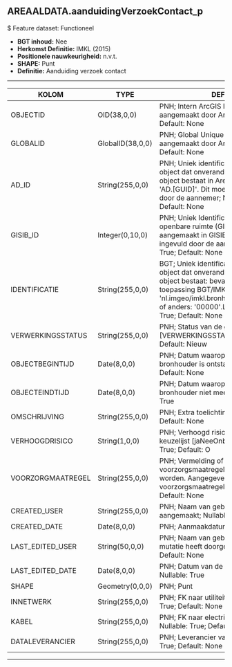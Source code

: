 ## AREAALDATA.aanduidingVerzoekContact_p

$ Feature dataset: Functioneel

* __BGT inhoud:__ Nee
* __Herkomst Definitie:__ IMKL (2015)
* __Positionele nauwkeurigheid:__ n.v.t.
* __SHAPE:__ Punt
* __Definitie:__ Aanduiding verzoek contact

***

|KOLOM                               |TYPE          	  |DEFINITIE|
|------                              |----          	  |-----    |
|OBJECTID                            |OID(38,0,0)         |PNH; Intern ArcGIS Identificatienummer, aangemaakt door ArcGIS; Nullable: False; Default: None|
|GLOBALID                            |GlobalID(38,0,0)    |PNH; Global Unique Identifier,  aangemaakt door ArcGIS; Nullable: False; Default: None|
|AD_ID                               |String(255,0,0)     |PNH; Uniek identificatienummer voor het object dat onveranderlijk is zolang het object bestaat in Areaaldata: in format 'AD.[GUID]'. Dit moet worden ingevuld door de aannemer; Nullable: False; Default: None|
|GISIB_ID                            |Integer(0,10,0)     |PNH; Uniek Identificatienummer beheer openbare ruimte (GISIB), wordt aangemaakt in GISIB en mag niet worden ingevuld door de aannemer; Nullable: True; Default: None|
|IDENTIFICATIE                       |String(255,0,0)     |BGT; Uniek identificatienummer voor het object dat onveranderlijk is zolang het object bestaat: bevat indien van toepassing BGT/IMKL ID in format 'nl.imgeo/imkl.bronhouderscode.LokaalID' of anders: '00000'.LokaalID; Nullable: True; Default: None|
|VERWERKINGSSTATUS                   |String(255,0,0)     |PNH; Status van de gegevens; keuzelijst [VERWERKINGSSTATUS]; Nullable: False; Default: Nieuw|
|OBJECTBEGINTIJD                     |Date(8,0,0)         |PNH; Datum waarop het object bij de bronhouder is ontstaan; Nullable: True; Default: None|
|OBJECTEINDTIJD                      |Date(8,0,0)         |PNH; Datum waarop het object bij de bronhouder niet meer geldig is; Nullable: True|
|OMSCHRIJVING                        |String(255,0,0)     |PNH; Extra toelichting; Nullable: True; Default: None|
|VERHOOGDRISICO                      |String(1,0,0)       |PNH; Verhoogd risico: Ja/Nee/Onbekend; keuzelijst [jaNeeOnbekend]; Nullable: True; Default: O|
|VOORZORGMAATREGEL                   |String(255,0,0)     |PNH; Vermelding of er voorzorgsmaatregelen getroffen dienen te worden. Aangegeven wordt wat de voorzorgsmaatregel is; Nullable: True; Default: None|
|CREATED_USER                        |String(255,0,0)     |PNH; Naam van gebruiker die de rij heeft aangemaakt; Nullable: True; Default: None|
|CREATED_DATE                        |Date(8,0,0)         |PNH; Aanmaakdatum; Nullable: True|
|LAST_EDITED_USER                    |String(50,0,0)      |PNH; Naam van gebruiker die de laatste mutatie heeft doorgevoerd; Nullable: True; Default: None|
|LAST_EDITED_DATE                    |Date(8,0,0)         |PNH; Datum van de laatste mutatie; Nullable: True|
|SHAPE                               |Geometry(0,0,0)     |PNH; Punt|
|INNETWERK                           |String(255,0,0)     |PNH; FK naar utiliteitsNet_tbl; Nullable: True; Default: None|
|KABEL                               |String(255,0,0)     |PNH; FK naar electriciteitskabel_l; Nullable: True; Default: None|
|DATALEVERANCIER                     |String(255,0,0)     |PNH; Leverancier van de data; Nullable: True; Default: None|

***
